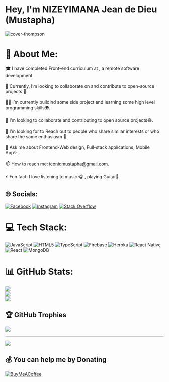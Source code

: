 # Hey, I'm NIZEYIMANA Jean de Dieu (Mustapha)
![cover-thompson](https://user-images.githubusercontent.com/86121130/207322636-f8a0c294-d16b-47cf-97ae-f0dc7db7caee.png)


# 💫 About Me:
🎓 I have completed Front-end curriculum at , a remote software development.<br><br>🔭 Currently, I’m looking to collaborate on and contribute to open-source projects 🥅.<br><br>👨‍💻 I’m currently buildind some side project and learning some high level programming skills🌍️.<br><br>👯 I’m looking to collaborate and contributing to open source projects😄.<br><br>🤔 I’m looking for to Reach out to people who share similar interests or who share the same enthusiasm 🌱.<br><br>💬 Ask me about Frontend-Web design, Full-stack applications, Mobile App✨️..<br><br>📫 How to reach me: iconicmustapha@gmail.com.<br><br>⚡ Fun fact: I love listening to music 🎧 , playing Guitar🎵


## 🌐 Socials:
[![Facebook](https://img.shields.io/badge/Facebook-%231877F2.svg?logo=Facebook&logoColor=white)](https://facebook.com/laos.shivan) [![Instagram](https://img.shields.io/badge/Instagram-%23E4405F.svg?logo=Instagram&logoColor=white)](https://instagram.com/Mustapha_Iconic) [![Stack Overflow](https://img.shields.io/badge/-Stackoverflow-FE7A16?logo=stack-overflow&logoColor=white)](https://stackoverflow.com/users/19540318) 

# 💻 Tech Stack:
![JavaScript](https://img.shields.io/badge/javascript-%23323330.svg?style=for-the-badge&logo=javascript&logoColor=%23F7DF1E) ![HTML5](https://img.shields.io/badge/html5-%23E34F26.svg?style=for-the-badge&logo=html5&logoColor=white) ![TypeScript](https://img.shields.io/badge/typescript-%23007ACC.svg?style=for-the-badge&logo=typescript&logoColor=white) ![Firebase](https://img.shields.io/badge/firebase-%23039BE5.svg?style=for-the-badge&logo=firebase) ![Heroku](https://img.shields.io/badge/heroku-%23430098.svg?style=for-the-badge&logo=heroku&logoColor=white) ![React Native](https://img.shields.io/badge/react_native-%2320232a.svg?style=for-the-badge&logo=react&logoColor=%2361DAFB) ![React](https://img.shields.io/badge/react-%2320232a.svg?style=for-the-badge&logo=react&logoColor=%2361DAFB) ![MongoDB](https://img.shields.io/badge/MongoDB-%234ea94b.svg?style=for-the-badge&logo=mongodb&logoColor=white)
# 📊 GitHub Stats:
![](https://github-readme-stats.vercel.app/api?username=Jadoiconic&theme=dark&hide_border=false&include_all_commits=true&count_private=true)<br/>
![](https://github-readme-streak-stats.herokuapp.com/?user=Jadoiconic&theme=dark&hide_border=false)<br/>
![](https://github-readme-stats.vercel.app/api/top-langs/?username=Jadoiconic&theme=dark&hide_border=false&include_all_commits=true&count_private=true&layout=compact)

## 🏆 GitHub Trophies
![](https://github-profile-trophy.vercel.app/?username=Jadoiconic&theme=radical&no-frame=false&no-bg=false&margin-w=4)

---
[![](https://visitcount.itsvg.in/api?id=Jadoiconic&icon=0&color=0)](https://visitcount.itsvg.in)

  ## 💰 You can help me by Donating
  [![BuyMeACoffee](https://img.shields.io/badge/Buy%20Me%20a%20Coffee-ffdd00?style=for-the-badge&logo=buy-me-a-coffee&logoColor=black)](https://buymeacoffee.com/iconicmustapha) 

  
